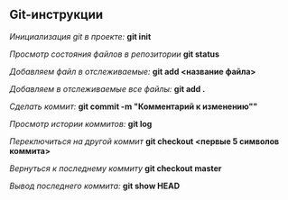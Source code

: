 ## Git-инструкции
*Инициализация git в проекте:*
**git init**

*Просмотр состояния файлов в репозитории*
**git status**

*Добавляем файл в отслеживаемые:* 
**git add <название файла>**

*Добавляем в отслеживаемые все файлы:*
**git add .**

*Сделать коммит:*
**git commit -m "Комментарий к изменению""**

*Просмотр истории коммитов:*
**git log**

*Переключиться на другой коммит*
**git checkout <первые 5 символов коммита>**

*Вернуться к последнему коммиту*
**git checkout master**

*Вывод последнего коммита:*
**git show HEAD**



